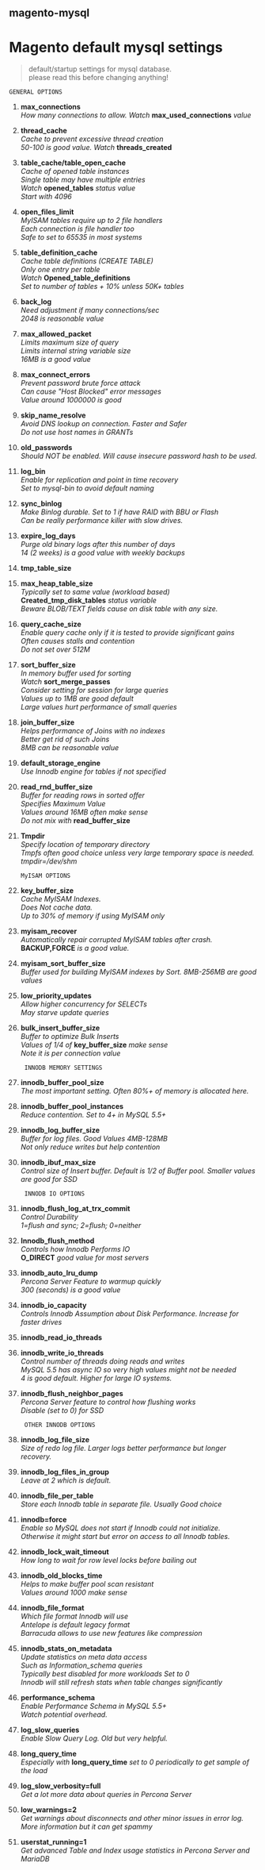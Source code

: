 ﻿magento-mysql
-------------

Magento default mysql settings
==============================

>default/startup settings for mysql database.<br/>
>please read this before changing anything!

    GENERAL OPTIONS

1. **max_connections**<br/>
 *How many connections to allow. Watch* **max_used_connections** *value*

2. **thread_cache**<br/>
 *Cache to prevent excessive thread creation*<br/>
 *50-100 is good value. Watch* **threads_created**<br/>

3. **table_cache/table_open_cache**<br/>
 *Cache of opened table instances*<br/>
 *Single table may have multiple entries*<br/>
 *Watch* **opened_tables** *status value*<br/>
 *Start with 4096*<br/>

4. **open_files_limit**<br/>
 *MyISAM tables require up to 2 file handlers*<br/> 
 *Each connection is file handler too*<br/>
 *Safe to set to 65535 in most systems*<br/>

5. **table_definition_cache**<br/>
 *Cache table definitions (CREATE TABLE)*<br/>
 *Only one entry  per table*<br/>
 *Watch* **Opened_table_definitions**<br/>
 *Set to number of tables + 10% unless 50K+ tables*<br/>

6. **back_log**<br/>
 *Need adjustment if many connections/sec*<br/>
 *2048 is reasonable value*<br/>

7. **max_allowed_packet**<br/>
 *Limits maximum size of query*<br/> 
 *Limits internal string variable size*<br/> 
 *16MB is a good value*<br/>

8. **max_connect_errors**<br/>
 *Prevent password brute force attack*<br/>
 *Can cause "Host Blocked" error messages*<br/>
 *Value around 1000000 is good*<br/>

9. **skip_name_resolve**<br/>
 *Avoid DNS lookup on connection. Faster and Safer*<br/>
 *Do not use host names in GRANTs*<br/>

10. **old_passwords**<br/>
 *Should NOT be enabled. Will cause insecure password hash to be used.*<br/>

11. **log_bin**<br/>
 *Enable for replication and point in time recovery*<br/>
 *Set to mysql-bin to avoid default naming*<br/>

12. **sync_binlog**<br/>
 *Make Binlog durable.  Set to 1 if have RAID with BBU or Flash*<br/>
 *Can be really performance killer with slow drives.*<br/>

13. **expire_log_days**<br/>
 *Purge old binary logs after this number of days*<br/>
 *14 (2 weeks) is a good value with weekly backups*<br/>

14. **tmp_table_size**<br/>
15. **max_heap_table_size**<br/>
 *Typically set to same value (workload based)*<br/>
 **Created_tmp_disk_tables** *status variable*<br/> 
 *Beware BLOB/TEXT fields cause on disk table with any size.*<br/>

16. **query_cache_size**<br/>
 *Enable query cache only if it is tested to provide significant gains*<br/>
 *Often causes stalls and contention*<br/>
 *Do not set over 512M*<br/>

17. **sort_buffer_size**<br/>
 *In memory buffer used for sorting*<br/>
 *Watch* **sort_merge_passes**<br/>
 *Consider setting for session for large queries*<br/>
 *Values up to 1MB are good default*<br/>
 *Large values hurt performance of small queries*<br/>

18. **join_buffer_size**<br/>
 *Helps performance of Joins with no indexes*<br/>
 *Better get rid of such Joins*<br/> 
 *8MB can be reasonable value*<br/>

19. **default_storage_engine**<br/>
 *Use Innodb engine for tables if not specified*<br/>

20. **read_rnd_buffer_size**<br/>
 *Buffer for reading rows in sorted offer*<br/>
 *Specifies Maximum Value*<br/>
 *Values around 16MB often make sense*<br/>
 *Do not mix with* **read_buffer_size**<br/>

21. **Tmpdir**<br/>
 *Specify location of temporary directory*<br/>
 *Tmpfs often good choice unless very large temporary space is needed.*<br/>
 *tmpdir=/dev/shm*<br/>

		MyISAM OPTIONS

1. **key_buffer_size**<br/>
 *Cache MyISAM Indexes.*<br/> 
 *Does Not cache data.*<br/>
 *Up to 30% of memory if using MyISAM only*<br/>

2. **myisam_recover**<br/>
 *Automatically repair corrupted MyISAM tables after crash.* **BACKUP,FORCE** *is a good value.*<br/>

3. **myisam_sort_buffer_size**<br/>
 *Buffer used for building MyISAM indexes by Sort. 8MB-256MB are good values*<br/>

4. **low_priority_updates**<br/>
 *Allow higher concurrency for SELECTs*<br/>
 *May starve update queries*<br/>

5. **bulk_insert_buffer_size**<br/>
 *Buffer to optimize Bulk Inserts*<br/>
 *Values of 1/4 of* **key_buffer_size** *make sense*<br/>
 *Note it is per connection value*<br/>

		INNODB MEMORY SETTINGS

1. **innodb_buffer_pool_size**<br/>
 *The most important setting. Often 80%+ of memory is allocated here.*<br/>

2. **innodb_buffer_pool_instances**<br/>
 *Reduce contention.  Set to 4+ in MySQL 5.5+*<br/>

3. **innodb_log_buffer_size**<br/>
 *Buffer for log files.  Good Values 4MB-128MB*<br/>
 *Not only reduce writes but help contention*<br/> 

4. **innodb_ibuf_max_size**<br/>
 *Control size of Insert buffer. Default is 1/2 of Buffer pool. Smaller values are good for SSD*<br/>

		INNODB IO OPTIONS

1. **innodb_flush_log_at_trx_commit**<br/>
 *Control Durability*<br/>
 *1=flush and sync;  2=flush;  0=neither*<br/>

2. **Innodb_flush_method**<br/>
 *Controls how Innodb Performs IO*<br/>
 **O_DIRECT** *good value for most servers*<br/>

3. **innodb_auto_lru_dump**<br/>
 *Percona Server Feature to warmup quickly*<br/>
 *300 (seconds) is a good value*<br/>

4. **innodb_io_capacity**<br/>
 *Controls Innodb Assumption about Disk Performance. Increase for faster drives*<br/>

4. **innodb_read_io_threads**<br/>
5. **innodb_write_io_threads**<br/>
 *Control number of threads doing reads and writes*<br/>
 *MySQL 5.5 has async IO so very high values might not be needed*<br/>
 *4 is good default. Higher for large IO systems.*<br/>

6. **innodb_flush_neighbor_pages**<br/>
 *Percona Server feature to control how flushing works*<br/>
 *Disable (set to 0) for SSD*<br/>

		OTHER INNODB OPTIONS

1. **innodb_log_file_size**<br/>
 *Size of redo log file. Larger logs better performance but longer recovery.*<br/> 

2. **innodb_log_files_in_group**<br/>
 *Leave at 2 which is default.*<br/>

3. **innodb_file_per_table**<br/>
 *Store each Innodb table in separate file. Usually Good choice*<br/>

4. **innodb=force**<br/>
 *Enable so MySQL does not start if Innodb could not initialize.*<br/> 
 *Otherwise it might start but error on access to all Innodb tables.*<br/>

5. **innodb_lock_wait_timeout**<br/>
 *How long to wait for row level locks before bailing out*<br/>

6. **innodb_old_blocks_time**<br/>
 *Helps to make buffer pool scan resistant*<br/>
 *Values around 1000 make sense*<br/>

7. **innodb_file_format**<br/>
 *Which file format Innodb will use*<br/>
 *Antelope is default legacy format*<br/>
 *Barracuda allows to use new features like compression*<br/>

8. **innodb_stats_on_metadata**<br/>
 *Update statistics on meta data access*<br/>
 *Such as Information_schema queries*<br/>
 *Typically best disabled for more workloads Set to 0*<br/>
 *Innodb will still refresh stats when table changes significantly*<br/>

9. **performance_schema**<br/>
 *Enable Performance Schema in MySQL 5.5+*<br/>
 *Watch potential overhead.*<br/> 

10. **log_slow_queries**<br/>
 *Enable Slow Query Log. Old but very helpful.*<br/>

11. **long_query_time**<br/>
 *Especially with* **long_query_time** *set to 0 periodically to get sample of the load*<br/>

12. **log_slow_verbosity=full**<br/>
 *Get a lot more data about queries in Percona Server*<br/>

13. **low_warnings=2**<br/>
 *Get warnings about disconnects and other minor issues in error log.*<br/>
 *More information but it can get spammy*<br/>

14. **userstat_running=1**<br/>
 *Get advanced Table and Index usage statistics in Percona Server and MariaDB*<br/>